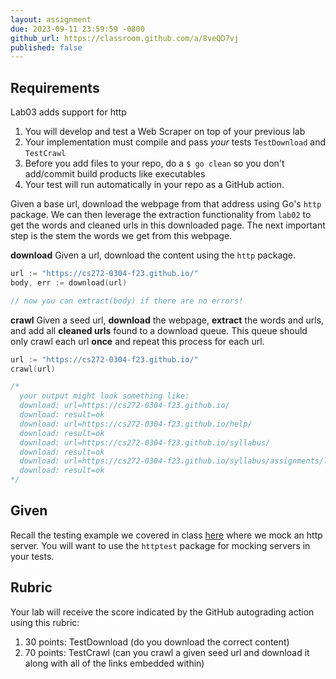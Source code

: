 ```yaml
---
layout: assignment
due: 2023-09-11 23:59:59 -0800
github_url: https://classroom.github.com/a/8veQD7vj
published: false
---
```


## Requirements
Lab03 adds support for http

1. You will develop and test a Web Scraper on top of your previous lab
1. Your implementation must compile and pass *your* tests `TestDownload` and `TestCrawl`
1. Before you add files to your repo, do a `$ go clean` so you don't add/commit build products like executables
1. Your test will run automatically in your repo as a GitHub action.

Given a base url, download the webpage from that address using Go's `http` package. We can then leverage the 
extraction functionality from `lab02` to get the words and cleaned urls in this downloaded page. The next important
step is the stem the words we get from this webpage.

**download** Given a url, download the content using the `http` package.
```go
url := "https://cs272-0304-f23.github.io/"
body, err := download(url)

// now you can extract(body) if there are no errors!
```

**crawl** Given a seed url, **download** the webpage, **extract** the words and urls, and add all **cleaned urls** 
found to a download queue. This queue should only crawl each url **once** and repeat this process for each url.
```go
url := "https://cs272-0304-f23.github.io/"
crawl(url)

/*
  your output might look something like:
  download: url=https://cs272-0304-f23.github.io/
  download: result=ok
  download: url=https://cs272-0304-f23.github.io/help/
  download: result=ok
  download: url=https://cs272-0304-f23.github.io/syllabus/
  download: result=ok
  download: url=https://cs272-0304-f23.github.io/syllabus/assignments/lab01.html
  download: result=ok
*/
```
## Given

Recall the testing example we covered in class [here]() where we mock an http server. You will want to use the
`httptest` package for mocking servers in your tests.

## Rubric
Your lab will receive the score indicated by the GitHub autograding action using this rubric:
1. 30 points: TestDownload (do you download the correct content)
1. 70 points: TestCrawl (can you crawl a given seed url and download it along with all of the links embedded within)
